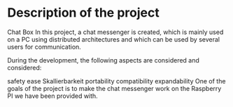 # Description of the project
Chat Box
In this project, a chat messenger is created, which is mainly used on a PC using distributed architectures and which can be used by several users for communication.

During the development, the following aspects are considered and considered:

safety
ease
Skallierbarkeit
portability
compatibility
expandability
One of the goals of the project is to make the chat messenger work on the Raspberry PI we have been provided with.
